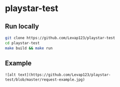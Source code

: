 # playstar-test

## Run locally
```bash
git clone https://github.com/Levap123/playstar-test
cd playstar-test
make build && make run
```

## Example 
    ![alt text](https://github.com/Levap123/playstar-test/blob/master/request-example.jpg)